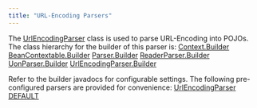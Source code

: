 ```yaml
---
title: "URL-Encoding Parsers"
---
```


The [UrlEncodingParser](../apidocs/org/apache/juneau/urlencoding/UrlEncodingParser.html) class is used to parse URL-Encoding into POJOs.
The class hierarchy for the builder of this parser is:
<tree>
<node-0><java-abstract-class>[Context.Builder](../apidocs/...)</java-abstract-class></node-0>
<node-1><java-abstract-class>[BeanContextable.Builder](../apidocs/org/apache/juneau/BeanContextable/Builder.html)</java-abstract-class></node-1>
<node-2><java-abstract-class>[Parser.Builder](../apidocs/org/apache/juneau/parser/Parser/Builder.html)</java-abstract-class></node-2>
<node-3><java-abstract-class>[ReaderParser.Builder](../apidocs/org/apache/juneau/parser/ReaderParser/Builder.html)</java-abstract-class></node-3>
<node-4><java-class>[UonParser.Builder](../apidocs/org/apache/juneau/uon/UonParser/Builder.html)</java-class></node-4>
<node-5><java-class>[UrlEncodingParser.Builder](../apidocs/org/apache/juneau/urlencoding/UrlEncodingParser/Builder.html)</java-class></node-5>
</tree>

Refer to the builder javadocs for configurable settings.
The following pre-configured parsers are provided for convenience:
<tree>
<node-0><java-class>[UrlEncodingParser](../apidocs/...)</java-class></node-0>
<node-1><javac-field>[DEFAULT](../apidocs/org/apache/juneau/urlencoding/UrlEncodingParser.html#DEFAULT)</javac-field></node-1>
</tree>
